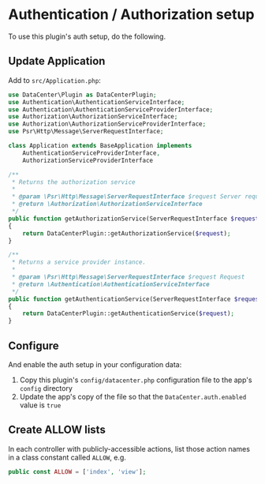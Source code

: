 # Authentication / Authorization setup

To use this plugin's auth setup, do the following.

## Update Application
Add to `src/Application.php`:
```php
use DataCenter\Plugin as DataCenterPlugin;
use Authentication\AuthenticationServiceInterface;
use Authentication\AuthenticationServiceProviderInterface;
use Authorization\AuthorizationServiceInterface;
use Authorization\AuthorizationServiceProviderInterface;
use Psr\Http\Message\ServerRequestInterface;

class Application extends BaseApplication implements
    AuthenticationServiceProviderInterface,
    AuthorizationServiceProviderInterface
```

```php
/**
 * Returns the authorization service
 *
 * @param \Psr\Http\Message\ServerRequestInterface $request Server request
 * @return \Authorization\AuthorizationServiceInterface
 */
public function getAuthorizationService(ServerRequestInterface $request): AuthorizationServiceInterface
{
    return DataCenterPlugin::getAuthorizationService($request);
}

/**
 * Returns a service provider instance.
 *
 * @param \Psr\Http\Message\ServerRequestInterface $request Request
 * @return \Authentication\AuthenticationServiceInterface
 */
public function getAuthenticationService(ServerRequestInterface $request): AuthenticationServiceInterface
{
    return DataCenterPlugin::getAuthenticationService($request);
}
```

## Configure
And enable the auth setup in your configuration data:
 1. Copy this plugin's `config/datacenter.php` configuration file to the app's `config` directory
 2. Update the app's copy of the file so that the `DataCenter.auth.enabled` value is `true`

## Create ALLOW lists
In each controller with publicly-accessible actions, list those action names in a class constant called `ALLOW`, e.g.
```php
public const ALLOW = ['index', 'view'];
```
